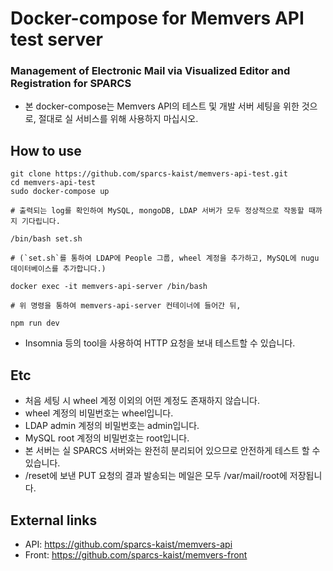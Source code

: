 # Docker-compose for Memvers API test server
### Management of Electronic Mail via Visualized Editor and Registration for SPARCS
* 본 docker-compose는 Memvers API의 테스트 및 개발 서버 세팅을 위한 것으로, 절대로 실 서비스를 위해 사용하지 마십시오.
## How to use
```shell
git clone https://github.com/sparcs-kaist/memvers-api-test.git
cd memvers-api-test
sudo docker-compose up

# 출력되는 log를 확인하여 MySQL, mongoDB, LDAP 서버가 모두 정상적으로 작동할 때까지 기다립니다.

/bin/bash set.sh

# (`set.sh`를 통하여 LDAP에 People 그룹, wheel 계정을 추가하고, MySQL에 nugu 데이터베이스를 추가합니다.)

docker exec -it memvers-api-server /bin/bash

# 위 명령을 통하여 memvers-api-server 컨테이너에 들어간 뒤,

npm run dev
```
* Insomnia 등의 tool을 사용하여 HTTP 요청을 보내 테스트할 수 있습니다.
## Etc
* 처음 세팅 시 wheel 계정 이외의 어떤 계정도 존재하지 않습니다.
* wheel 계정의 비밀번호는 wheel입니다.
* LDAP admin 계정의 비밀번호는 admin입니다.
* MySQL root 계정의 비밀번호는 root입니다.
* 본 서버는 실 SPARCS 서버와는 완전히 분리되어 있으므로 안전하게 테스트 할 수 있습니다.
* /reset에 보낸 PUT 요청의 결과 발송되는 메일은 모두 /var/mail/root에 저장됩니다.
## External links
* API: https://github.com/sparcs-kaist/memvers-api
* Front: https://github.com/sparcs-kaist/memvers-front
